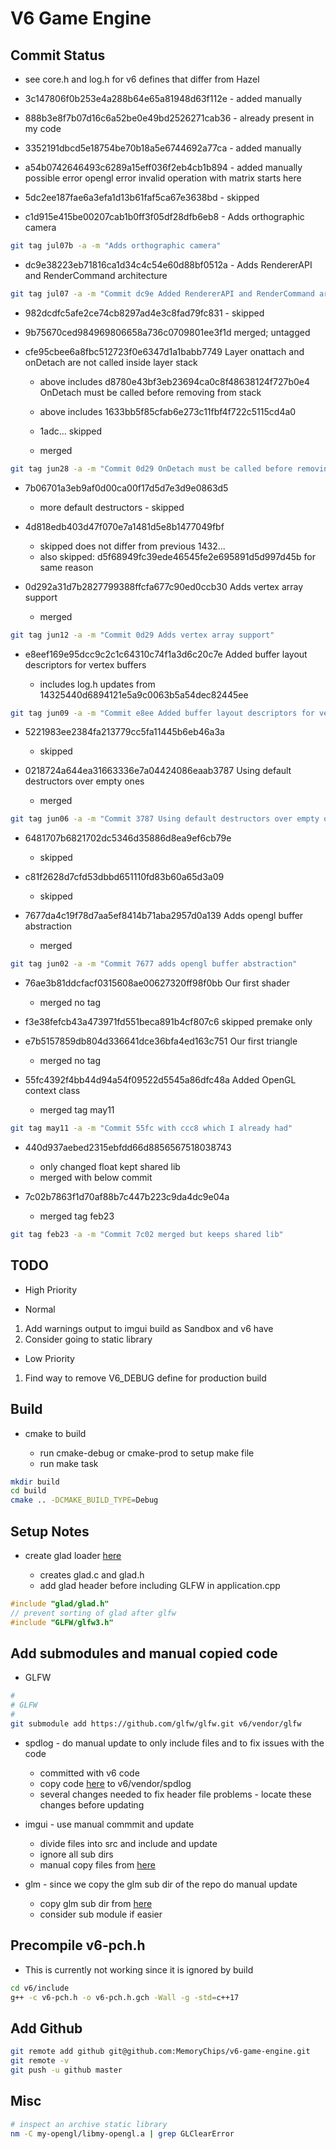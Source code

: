 # V6 Game Engine

## Commit Status

- see core.h and log.h for v6 defines that differ from Hazel

- 3c147806f0b253e4a288b64e65a81948d63f112e - added manually

- 888b3e8f7b07d16c6a52be0e49bd2526271cab36 - already present in my code

- 3352191dbcd5e18754be70b18a5e6744692a77ca - added manually

- a54b0742646493c6289a15eff036f2eb4cb1b894 - added manually possible error opengl error invalid operation with matrix starts here

- 5dc2ee187fae6a3efa1d13b61faf5ca67e3638bd - skipped

- c1d915e415be00207cab1b0ff3f05df28dfb6eb8 - Adds orthographic camera

```bash
git tag jul07b -a -m "Adds orthographic camera"
```

- dc9e38223eb71816ca1d34c4c54e60d88bf0512a - Adds RendererAPI and RenderCommand architecture

```bash
git tag jul07 -a -m "Commit dc9e Added RendererAPI and RenderCommand architecture"
```

- 982dcdfc5afe2ce74cb8297ad4e3c8fad79fc831 - skipped

- 9b75670ced984969806658a736c0709801ee3f1d merged; untagged

- cfe95cbee6a8fbc512723f0e6347d1a1babb7749 Layer onattach and onDetach are not called inside layer stack

  - above includes d8780e43bf3eb23694ca0c8f48638124f727b0e4 OnDetach must be called before removing from stack

  - above includes 1633bb5f85cfab6e273c11fbf4f722c5115cd4a0

  - 1adc... skipped

  - merged

```bash
git tag jun28 -a -m "Commit 0d29 OnDetach must be called before removing from stack"
```

- 7b06701a3eb9af0d00ca00f17d5d7e3d9e0863d5

  - more default destructors - skipped

- 4d818edb403d47f070e7a1481d5e8b1477049fbf

  - skipped does not differ from previous 1432...
  - also skipped: d5f68949fc39ede46545fe2e695891d5d997d45b for same reason

- 0d292a31d7b2827799388ffcfa677c90ed0ccb30 Adds vertex array support

  - merged

```bash
git tag jun12 -a -m "Commit 0d29 Adds vertex array support"
```

- e8eef169e95dcc9c2c1c64310c74f1a3d6c20c7e Added buffer layout descriptors for vertex buffers

  - includes log.h updates from 14325440d6894121e5a9c0063b5a54dec82445ee

```bash
git tag jun09 -a -m "Commit e8ee Added buffer layout descriptors for vertex buffers"
```

- 5221983ee2384fa213779cc5fa11445b6eb46a3a

  - skipped

- 0218724a644ea31663336e7a04424086eaab3787 Using default destructors over empty ones

  - merged

```bash
git tag jun06 -a -m "Commit 3787 Using default destructors over empty ones"
```

- 6481707b6821702dc5346d35886d8ea9ef6cb79e

  - skipped

- c81f2628d7cfd53dbbd651110fd83b60a65d3a09

  - skipped

- 7677da4c19f78d7aa5ef8414b71aba2957d0a139 Adds opengl buffer abstraction

  - merged

```bash
git tag jun02 -a -m "Commit 7677 adds opengl buffer abstraction"
```

- 76ae3b81ddcfacf0315608ae00627320ff98f0bb Our first shader

  - merged no tag

- f3e38fefcb43a473971fd551beca891b4cf807c6 skipped premake only

- e7b5157859db804d336641dce36bfa4ed163c751 Our first triangle

  - merged no tag

- 55fc4392f4bb44d94a54f09522d5545a86dfc48a Added OpenGL context class

  - merged tag may11

```bash
git tag may11 -a -m "Commit 55fc with ccc8 which I already had"
```

- 440d937aebed2315ebfdd66d8856567518038743

  - only changed float kept shared lib
  - merged with below commit

- 7c02b7863f1d70af88b7c447b223c9da4dc9e04a

  - merged tag feb23

```bash
git tag feb23 -a -m "Commit 7c02 merged but keeps shared lib"
```

## TODO

- High Priority

- Normal

1. Add warnings output to imgui build as Sandbox and v6 have
1. Consider going to static library

- Low Priority

1. Find way to remove V6_DEBUG define for production build

## Build

- cmake to build

  - run cmake-debug or cmake-prod to setup make file
  - run make task

```bash
mkdir build
cd build
cmake .. -DCMAKE_BUILD_TYPE=Debug
```

## Setup Notes

- create glad loader [here](https://glad.dav1d.de/)

  - creates glad.c and glad.h
  - add glad header before including GLFW in application.cpp

```c++
#include "glad/glad.h"
// prevent sorting of glad after glfw
#include "GLFW/glfw3.h"
```

## Add submodules and manual copied code

- GLFW

```bash
#
# GLFW
#
git submodule add https://github.com/glfw/glfw.git v6/vendor/glfw
```

- spdlog - do manual update to only include files and to fix issues with the code

  - committed with v6 code
  - copy code [here](https://github.com/gabime/spdlog.git) to v6/vendor/spdlog
  - several changes needed to fix header file problems - locate these changes before updating

- imgui - use manual commmit and update

  - divide files into src and include and update
  - ignore all sub dirs
  - manual copy files from [here](https://github.com/ocornut/imgui)

- glm - since we copy the glm sub dir of the repo do manual update

  - copy glm sub dir from [here](https://github.com/g-truc/glm/tree/master/glm)
  - consider sub module if easier

## Precompile v6-pch.h

- This is currently not working since it is ignored by build

```bash
cd v6/include
g++ -c v6-pch.h -o v6-pch.h.gch -Wall -g -std=c++17
```

## Add Github

```bash
git remote add github git@github.com:MemoryChips/v6-game-engine.git
git remote -v
git push -u github master
```

## Misc

```bash
# inspect an archive static library
nm -C my-opengl/libmy-opengl.a | grep GLClearError
```
